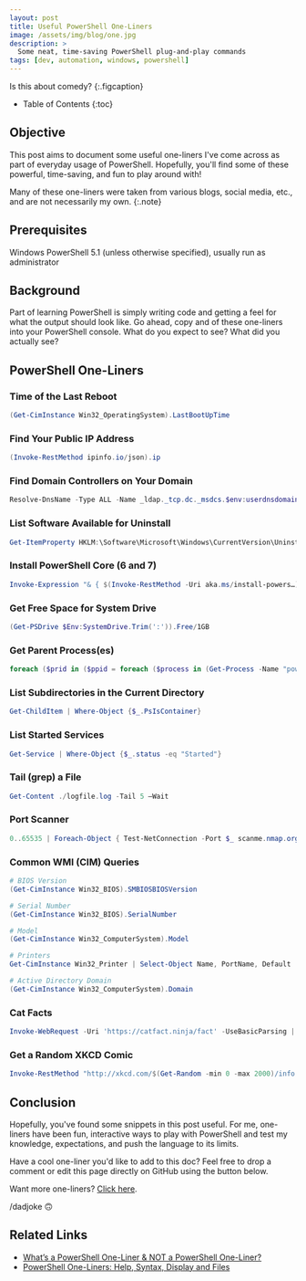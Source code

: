 ```yaml
---
layout: post
title: Useful PowerShell One-Liners
image: /assets/img/blog/one.jpg
description: >
  Some neat, time-saving PowerShell plug-and-play commands
tags: [dev, automation, windows, powershell]
---
```


Is this about comedy?
{:.figcaption}

- Table of Contents
{:toc}

## Objective

This post aims to document some useful one-liners I've come across as part of
everyday usage of PowerShell. Hopefully, you'll find some of these powerful,
time-saving, and fun to play around with!

Many of these one-liners were taken from various blogs, social media, etc., and
are not necessarily my own.
{:.note}

## Prerequisites

Windows PowerShell 5.1 (unless otherwise specified), usually run as administrator

## Background

Part of learning PowerShell is simply writing code and getting a feel for what
the output should look like. Go ahead, copy and of these one-liners into your
PowerShell console. What do you expect to see? What did you actually see?

## PowerShell One-Liners

### Time of the Last Reboot

```powershell
(Get-CimInstance Win32_OperatingSystem).LastBootUpTime
```

### Find Your Public IP Address

```powershell
(Invoke-RestMethod ipinfo.io/json).ip
```

### Find Domain Controllers on Your Domain

```powershell
Resolve-DnsName -Type ALL -Name _ldap._tcp.dc._msdcs.$env:userdnsdomain
```

### List Software Available for Uninstall

```powershell
Get-ItemProperty HKLM:\Software\Microsoft\Windows\CurrentVersion\Uninstall\* | Select-Object DisplayName, DisplayVersion, Publisher, InstallDate | Format-Table
```

### Install PowerShell Core (6 and 7)

```powershell
Invoke-Expression "& { $(Invoke-RestMethod -Uri aka.ms/install-powers…) }" -UseMSI -Preview
```

### Get Free Space for System Drive

```powershell
(Get-PSDrive $Env:SystemDrive.Trim(':')).Free/1GB
```

### Get Parent Process(es)

```powershell
foreach ($prid in ($ppid = foreach ($process in (Get-Process -Name "powershell")) { (Get-CimInstance Win32_Process | Where-Object processid -EQ $process.Id).parentprocessid })) { Get-Process -Id $prid }
```

### List Subdirectories in the Current Directory

```powershell
Get-ChildItem | Where-Object {$_.PsIsContainer}
```

### List Started Services

```powershell
Get-Service | Where-Object {$_.status -eq "Started"}
```

### Tail (grep) a File

```powershell
Get-Content ./logfile.log -Tail 5 –Wait
```

### Port Scanner

```powershell
0..65535 | Foreach-Object { Test-NetConnection -Port $_ scanme.nmap.org -WA SilentlyContinue | Format-Table -Property ComputerName,RemoteAddress,RemotePort,TcpTestSucceeded }
```

### Common WMI (CIM) Queries

```powershell
# BIOS Version
(Get-CimInstance Win32_BIOS).SMBIOSBIOSVersion

# Serial Number
(Get-CimInstance Win32_BIOS).SerialNumber

# Model
(Get-CimInstance Win32_ComputerSystem).Model

# Printers
Get-CimInstance Win32_Printer | Select-Object Name, PortName, Default

# Active Directory Domain
(Get-CimInstance Win32_ComputerSystem).Domain
```

### Cat Facts

```powershell
Invoke-WebRequest -Uri 'https://catfact.ninja/fact' -UseBasicParsing | Select-Object -ExpandProperty 'Content' | ConvertFrom-Json | Select-Object -ExpandProperty fact
```

### Get a Random XKCD Comic

```powershell
Invoke-RestMethod "http://xkcd.com/$(Get-Random -min 0 -max 2000)/info.0.json" | Select-Object title, transcript, alt, img | Format-List
```

## Conclusion

Hopefully, you've found some snippets in this post useful. For me, one-liners
have been fun, interactive ways to play with PowerShell and test my knowledge,
expectations, and push the language to its limits.

Have a cool one-liner you'd like to add to this doc? Feel free to drop a comment
or edit this page directly on GitHub using the button below.

Want more one-liners? [Click
here](https://parade.com/1040121/marynliles/one-liners/).

/dadjoke 🙃

## Related Links

- [What’s a PowerShell One-Liner & NOT a PowerShell One-Liner?](https://mikefrobbins.com/2019/02/07/whats-a-powershell-one-liner-not-a-powershell-one-liner/)
- [PowerShell One-Liners: Help, Syntax, Display and Files](https://www.red-gate.com/simple-talk/sysadmin/powershell/powershell-one-liners-help-syntax-display-and-files/)